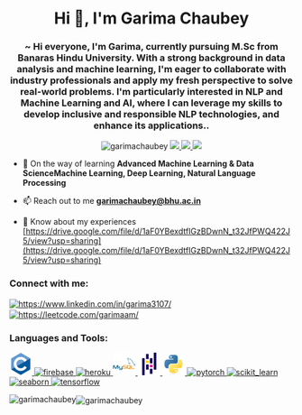 <h1 align="center">Hi 👋, I'm Garima Chaubey</h1>
<h3 align="center">~ Hi everyone, I'm Garima, currently pursuing M.Sc from Banaras Hindu University. With a strong background in data analysis and machine learning, I'm eager to collaborate with industry professionals and apply my fresh perspective to solve real-world problems. I'm particularly interested in NLP and Machine Learning and AI, where I can leverage my skills to develop inclusive and responsible NLP technologies, and enhance its applications..</h3>

<p align="center">
    <img src="https://komarev.com/ghpvc/?username=garimachaubey&label=Profile%20views&color=0e75b6&style=flat" alt="garimachaubey" height=30/>
    <a href="http://www.linkedin.com/in/garima3107">
        <img src="https://img.shields.io/badge/linkedin-%230077B5.svg?&style=for-the-badge&logo=linkedin&logoColor=white" height=30>
    </a>
    <a href="https://leetcode.com/GarimaAM/">
        <img src="https://img.shields.io/badge/leetcode-%23FFA116.svg?&style=for-the-badge&logo=leetcode&logoColor=white" height=30>
    <a href="https://auth.geeksforgeeks.org/user/kashyapgarima700">
        <img src="https://img.shields.io/badge/gfg-%23000000.svg?&style=for-the-badge&logo=geeksforgeeks&logoColor=white" height=30>
    </a>
</p>

- 🌱 On the way of learning **Advanced Machine Learning & Data ScienceMachine Learning, Deep Learning, Natural Language Processing**

- 📫 Reach out to me **garimachaubey@bhu.ac.in**

- 📄 Know about my experiences [https://drive.google.com/file/d/1aF0YBexdtfIGzBDwnN_t32JfPWQ422J5/view?usp=sharing](https://drive.google.com/file/d/1aF0YBexdtfIGzBDwnN_t32JfPWQ422J5/view?usp=sharing)

<h3 align="left">Connect with me:</h3>
<p align="left">
<a href="https://linkedin.com/in/https://www.linkedin.com/in/garima3107/" target="blank"><img align="center" src="https://raw.githubusercontent.com/rahuldkjain/github-profile-readme-generator/master/src/images/icons/Social/linked-in-alt.svg" alt="https://www.linkedin.com/in/garima3107/" height="30" width="40" /></a>
<a href="https://www.leetcode.com/https://leetcode.com/garimaam/" target="blank"><img align="center" src="https://raw.githubusercontent.com/rahuldkjain/github-profile-readme-generator/master/src/images/icons/Social/leet-code.svg" alt="https://leetcode.com/garimaam/" height="30" width="40" /></a>
</p>

<h3 align="left">Languages and Tools:</h3>
<p align="left"> <a href="https://www.cprogramming.com/" target="_blank" rel="noreferrer"> <img src="https://raw.githubusercontent.com/devicons/devicon/master/icons/c/c-original.svg" alt="c" width="40" height="40"/> </a> <a href="https://firebase.google.com/" target="_blank" rel="noreferrer"> <img src="https://www.vectorlogo.zone/logos/firebase/firebase-icon.svg" alt="firebase" width="40" height="40"/> </a> <a href="https://heroku.com" target="_blank" rel="noreferrer"> <img src="https://www.vectorlogo.zone/logos/heroku/heroku-icon.svg" alt="heroku" width="40" height="40"/> </a> <a href="https://www.mysql.com/" target="_blank" rel="noreferrer"> <img src="https://raw.githubusercontent.com/devicons/devicon/master/icons/mysql/mysql-original-wordmark.svg" alt="mysql" width="40" height="40"/> </a> <a href="https://pandas.pydata.org/" target="_blank" rel="noreferrer"> <img src="https://raw.githubusercontent.com/devicons/devicon/2ae2a900d2f041da66e950e4d48052658d850630/icons/pandas/pandas-original.svg" alt="pandas" width="40" height="40"/> </a> <a href="https://www.python.org" target="_blank" rel="noreferrer"> <img src="https://raw.githubusercontent.com/devicons/devicon/master/icons/python/python-original.svg" alt="python" width="40" height="40"/> </a> <a href="https://pytorch.org/" target="_blank" rel="noreferrer"> <img src="https://www.vectorlogo.zone/logos/pytorch/pytorch-icon.svg" alt="pytorch" width="40" height="40"/> </a> <a href="https://scikit-learn.org/" target="_blank" rel="noreferrer"> <img src="https://upload.wikimedia.org/wikipedia/commons/0/05/Scikit_learn_logo_small.svg" alt="scikit_learn" width="40" height="40"/> </a> <a href="https://seaborn.pydata.org/" target="_blank" rel="noreferrer"> <img src="https://seaborn.pydata.org/_images/logo-mark-lightbg.svg" alt="seaborn" width="40" height="40"/> </a> <a href="https://www.tensorflow.org" target="_blank" rel="noreferrer"> <img src="https://www.vectorlogo.zone/logos/tensorflow/tensorflow-icon.svg" alt="tensorflow" width="40" height="40"/> </a> </p>

<p><img align="left" src="https://github-readme-stats.vercel.app/api/top-langs?username=garimachaubey&show_icons=true&locale=en&layout=compact" alt="garimachaubey" /></p>

<p><img align="center" src="https://github-readme-streak-stats.herokuapp.com/?user=garimachaubey&" alt="garimachaubey" /></p>
